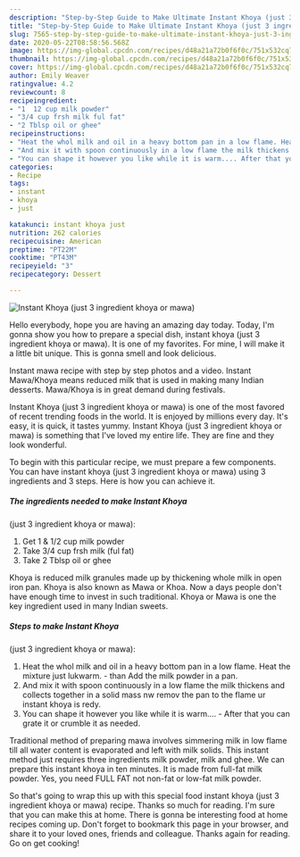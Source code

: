 ```yaml
---
description: "Step-by-Step Guide to Make Ultimate Instant Khoya (just 3 ingredient khoya or mawa)"
title: "Step-by-Step Guide to Make Ultimate Instant Khoya (just 3 ingredient khoya or mawa)"
slug: 7565-step-by-step-guide-to-make-ultimate-instant-khoya-just-3-ingredient-khoya-or-mawa
date: 2020-05-22T08:58:56.568Z
image: https://img-global.cpcdn.com/recipes/d48a21a72b0f6f0c/751x532cq70/instant-khoya-just-3-ingredient-khoya-or-mawa-recipe-main-photo.jpg
thumbnail: https://img-global.cpcdn.com/recipes/d48a21a72b0f6f0c/751x532cq70/instant-khoya-just-3-ingredient-khoya-or-mawa-recipe-main-photo.jpg
cover: https://img-global.cpcdn.com/recipes/d48a21a72b0f6f0c/751x532cq70/instant-khoya-just-3-ingredient-khoya-or-mawa-recipe-main-photo.jpg
author: Emily Weaver
ratingvalue: 4.2
reviewcount: 8
recipeingredient:
- "1  12 cup milk powder"
- "3/4 cup frsh milk ful fat"
- "2 Tblsp oil or ghee"
recipeinstructions:
- "Heat the whol milk and oil in a heavy bottom pan in a low flame. Heat the mixture just lukwarm. than Add the milk powder in a pan."
- "And mix it with spoon continuously in a low flame the milk thickens and collects together in a solid mass nw remov the pan to the flame ur instant khoya is redy."
- "You can shape it however you like while it is warm.... After that you can grate it or crumble it as needed."
categories:
- Recipe
tags:
- instant
- khoya
- just

katakunci: instant khoya just 
nutrition: 262 calories
recipecuisine: American
preptime: "PT22M"
cooktime: "PT43M"
recipeyield: "3"
recipecategory: Dessert

---
```



![Instant Khoya
(just 3 ingredient khoya or mawa)](https://img-global.cpcdn.com/recipes/d48a21a72b0f6f0c/751x532cq70/instant-khoya-just-3-ingredient-khoya-or-mawa-recipe-main-photo.jpg)

Hello everybody, hope you are having an amazing day today. Today, I'm gonna show you how to prepare a special dish, instant khoya
(just 3 ingredient khoya or mawa). It is one of my favorites. For mine, I will make it a little bit unique. This is gonna smell and look delicious.

Instant mawa recipe with step by step photos and a video. Instant Mawa/Khoya means reduced milk that is used in making many Indian desserts. Mawa/Khoya is in great demand during festivals.

Instant Khoya
(just 3 ingredient khoya or mawa) is one of the most favored of recent trending foods in the world. It is enjoyed by millions every day. It's easy, it is quick, it tastes yummy. Instant Khoya
(just 3 ingredient khoya or mawa) is something that I've loved my entire life. They are fine and they look wonderful.


To begin with this particular recipe, we must prepare a few components. You can have instant khoya
(just 3 ingredient khoya or mawa) using 3 ingredients and 3 steps. Here is how you can achieve it.

<!--inarticleads1-->

##### The ingredients needed to make Instant Khoya
(just 3 ingredient khoya or mawa):

1. Get 1 &amp; 1/2 cup milk powder
1. Take 3/4 cup frsh milk (ful fat)
1. Take 2 Tblsp oil or ghee


Khoya is reduced milk granules made up by thickening whole milk in open iron pan. Khoya is also known as Mawa or Khoa. Now a days people don&#39;t have enough time to invest in such traditional. Khoya or Mawa is one the key ingredient used in many Indian sweets. 

<!--inarticleads2-->

##### Steps to make Instant Khoya
(just 3 ingredient khoya or mawa):

1. Heat the whol milk and oil in a heavy bottom pan in a low flame. Heat the mixture just lukwarm. - than Add the milk powder in a pan.
1. And mix it with spoon continuously in a low flame the milk thickens and collects together in a solid mass nw remov the pan to the flame ur instant khoya is redy.
1. You can shape it however you like while it is warm.... - After that you can grate it or crumble it as needed.


Traditional method of preparing mawa involves simmering milk in low flame till all water content is evaporated and left with milk solids. This instant method just requires three ingredients milk powder, milk and ghee. We can prepare this instant khoya in ten minutes. It is made from full-fat milk powder. Yes, you need FULL FAT not non-fat or low-fat milk powder. 

So that's going to wrap this up with this special food instant khoya
(just 3 ingredient khoya or mawa) recipe. Thanks so much for reading. I'm sure that you can make this at home. There is gonna be interesting food at home recipes coming up. Don't forget to bookmark this page in your browser, and share it to your loved ones, friends and colleague. Thanks again for reading. Go on get cooking!
